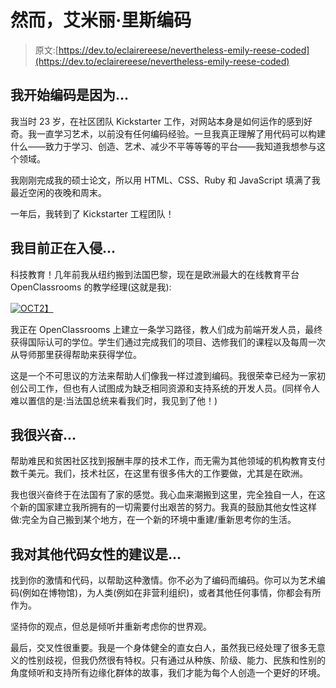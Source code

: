 # 然而，艾米丽·里斯编码

> 原文:[https://dev.to/eclairereese/nevertheless-emily-reese-coded](https://dev.to/eclairereese/nevertheless-emily-reese-coded)

## [](#i-began-coding-because)我开始编码是因为...

我当时 23 岁，在社区团队 Kickstarter 工作，对网站本身是如何运作的感到好奇。我一直学习艺术，以前没有任何编码经验。一旦我真正理解了用代码可以构建什么——致力于学习、创造、艺术、减少不平等等等的平台——我知道我想参与这个领域。

我刚刚完成我的硕士论文，所以用 HTML、CSS、Ruby 和 JavaScript 填满了我最近空闲的夜晚和周末。

一年后，我转到了 Kickstarter 工程团队！

## [](#im-currently-hacking-on)我目前正在入侵...

科技教育！几年前我从纽约搬到法国巴黎，现在是欧洲最大的在线教育平台 OpenClassrooms 的教学经理(这就是我):

[![OC](../Images/514927c8ba8c59de3aacdf400d693dba.png)T2】](https://res.cloudinary.com/practicaldev/image/fetch/s--O_JdI9V6--/c_limit%2Cf_auto%2Cfl_progressive%2Cq_66%2Cw_880/https://s3.amazonaws.com/eclairereese.com/android.gif)

我正在 OpenClassrooms 上建立一条学习路径，教人们成为前端开发人员，最终获得国际认可的学位。学生们通过完成我们的项目、选修我们的课程以及每周一次从导师那里获得帮助来获得学位。

这是一个不可思议的方法来帮助人们像我一样过渡到编码。我很荣幸已经为一家初创公司工作，但也有人试图成为缺乏相同资源和支持系统的开发人员。(同样令人难以置信的是:当法国总统来看我们时，我见到了他！)

## [](#im-excited-about)我很兴奋...

帮助难民和贫困社区找到报酬丰厚的技术工作，而无需为其他领域的机构教育支付数千美元。我们，技术社区，在这里有很多伟大的工作要做，尤其是在欧洲。

我也很兴奋终于在法国有了家的感觉。我心血来潮搬到这里，完全独自一人，在这个新的国家建立我所拥有的一切需要付出艰苦的努力。我真的鼓励其他女性这样做:完全为自己搬到某个地方，在一个新的环境中重建/重新思考你的生活。

## [](#my-advice-for-other-women-who-code-is)我对其他代码女性的建议是...

找到你的激情和代码，以帮助这种激情。你不必为了编码而编码。你可以为艺术编码(例如在博物馆)，为人类(例如在非营利组织)，或者其他任何事情，你都会有所作为。

坚持你的观点，但总是倾听并重新考虑你的世界观。

最后，交叉性很重要。我是一个身体健全的直女白人，虽然我已经处理了很多无意义的性别歧视，但我仍然很有特权。只有通过从种族、阶级、能力、民族和性别的角度倾听和支持所有边缘化群体的故事，我们才能为每个人创造一个更好的环境。